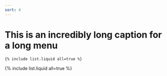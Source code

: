 ```yaml
---
sort: 4
---
```


# This is an incredibly long caption for a long menu

```
{% include list.liquid all=true %}
```

{% include list.liquid all=true %}
